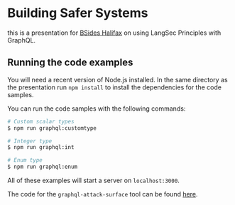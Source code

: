 # Building Safer Systems

this is a presentation for [BSides Halifax](https://bsideshalifax.ca/) on using LangSec Principles with GraphQL.

## Running the code examples

You will need a recent version of Node.js installed.
In the same directory as the presentation run `npm install` to install the dependencies for the code samples.

You can run the code samples with the following commands:

```bash
# Custom scalar types
$ npm run graphql:customtype 

# Integer type
$ npm run graphql:int 

# Enum type
$ npm run graphql:enum 
```

All of these examples will start a server on `localhost:3000`.

The code for the `graphql-attack-surface` tool can be found [here](https://github.com/sleepycat/graphql-attack-surface).
